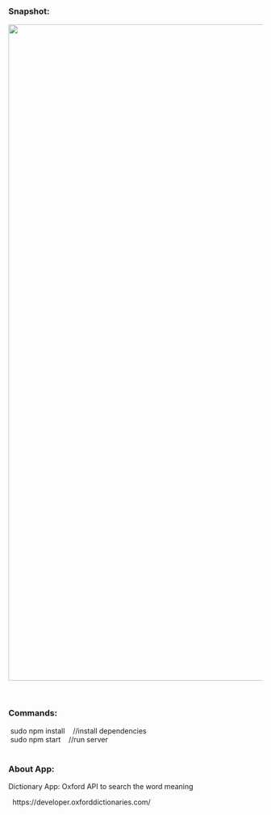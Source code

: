 <h3>Snapshot:</h3>
<div align="center">
 <p float="left">
  <img src="#" width="1000" height="1300"/>
	</p>
</div>
<br>
<h3>Commands:</h3>
	&nbsp;<span>sudo npm install &nbsp;&nbsp;&nbsp;//install dependencies</span>
	<br/>
	&nbsp;<span>sudo npm start &nbsp;&nbsp;&nbsp;//run server</span>
	<br>
<br>
<h3>About App:</h3>
        <p>Dictionary App: Oxford API to search the word meaning</p>
	&nbsp;   https://developer.oxforddictionaries.com/
